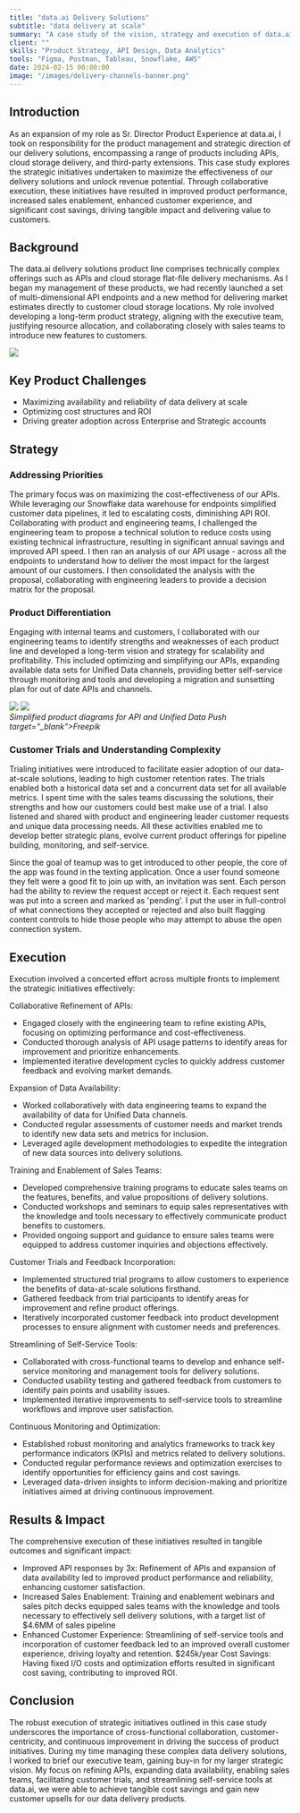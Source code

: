 ```yaml
---
title: "data.ai Delivery Solutions"
subtitle: "data delivery at scale"
summary: "A case study of the vision, strategy and execution of data.ai delivery solutions"
client: ""
skills: "Product Strategy, API Design, Data Analytics"
tools: "Figma, Postman, Tableau, Snowflake, AWS"
date: 2024-02-15 00:00:00
image: "/images/delivery-channels-banner.png"
---
```


## Introduction

As an expansion of my role as Sr. Director Product Experience at data.ai, I took on responsibility for the product management and strategic direction of our delivery solutions, encompassing a range of products including APIs, cloud storage delivery, and third-party extensions. This case study explores the strategic initiatives undertaken to maximize the effectiveness of our delivery solutions and unlock revenue potential. Through collaborative execution, these initiatives have resulted in improved product performance, increased sales enablement, enhanced customer experience, and significant cost savings, driving tangible impact and delivering value to customers.

## Background

The data.ai delivery solutions product line comprises technically complex offerings such as APIs and cloud storage flat-file delivery mechanisms. As I began my management of these products, we had recently launched a set of multi-dimensional API endpoints and a new method for delivering market estimates directly to customer cloud storage locations. My role involved developing a long-term product strategy, aligning with the executive team, justifying resource allocation, and collaborating closely with sales teams to introduce new features to customers.

![](/images/delivery-channels-icons-sm.png)

## Key Product Challenges

- Maximizing availability and reliability of data delivery at scale
- Optimizing cost structures and ROI
- Driving greater adoption across Enterprise and Strategic accounts

## Strategy

### Addressing Priorities

The primary focus was on maximizing the cost-effectiveness of our APIs. While leveraging our Snowflake data warehouse for endpoints simplified customer data pipelines, it led to escalating costs, diminishing API ROI. Collaborating with product and engineering teams, I challenged the engineering team to propose a technical solution to reduce costs using existing technical infrastructure, resulting in significant annual savings and improved API speed. I then ran an analysis of our API usage - across all the endpoints to understand how to deliver the most impact for the largest amount of our customers. I then consolidated the analysis with the proposal, collaborating with engineering leaders to provide a decision matrix for the proposal.

### Product Differentiation

Engaging with internal teams and customers, I collaborated with our engineering teams to identify strengths and weaknesses of each product line and developed a long-term vision and strategy for scalability and profitability. This included optimizing and simplifying our APIs, expanding available data sets for Unified Data channels, providing better self-service through monitoring and tools and developing a migration and sunsetting plan for out of date APIs and channels.

<div class="gallery-box">
  <div class="gallery">
    <img src="/images/API-sm.png" loading="lazy">
    <img src="/images/udp-sm.png" loading="lazy">
  </div>
  <em>Simplified product diagrams for API and Unified Data Push target="_blank">Freepik</a></em>
</div>

### Customer Trials and Understanding Complexity

Trialing initiatives were introduced to facilitate easier adoption of our data-at-scale solutions, leading to high customer retention rates. The trials enabled both a historical data set and a concurrent data set for all available metrics. I spent time with the sales teams discussing the solutions, their strengths and how our customers could best make use of a trial. I also listened and shared with product and engineering leader customer requests and unique data processing needs. All these activities enabled me to develop better strategic plans, evolve current product offerings for pipeline building, monitoring, and self-service.

Since the goal of teamup was to get introduced to other people, the core of the app was found in the texting application. Once a user found someone they felt were a good fit to join up with, an invitation was sent. Each person had the ability to review the request accept or reject it. Each request sent was put into a screen and marked as 'pending'. I put the user in full-control of what connections they accepted or rejected and also built flagging content controls to hide those people who may attempt to abuse the open connection system.

## Execution

Execution involved a concerted effort across multiple fronts to implement the strategic initiatives effectively:

Collaborative Refinement of APIs:

- Engaged closely with the engineering team to refine existing APIs, focusing on optimizing performance and cost-effectiveness.
- Conducted thorough analysis of API usage patterns to identify areas for improvement and prioritize enhancements.
- Implemented iterative development cycles to quickly address customer feedback and evolving market demands.

Expansion of Data Availability:

- Worked collaboratively with data engineering teams to expand the availability of data for Unified Data channels.
- Conducted regular assessments of customer needs and market trends to identify new data sets and metrics for inclusion.
- Leveraged agile development methodologies to expedite the integration of new data sources into delivery solutions.

Training and Enablement of Sales Teams:

- Developed comprehensive training programs to educate sales teams on the features, benefits, and value propositions of delivery solutions.
- Conducted workshops and seminars to equip sales representatives with the knowledge and tools necessary to effectively communicate product benefits to customers.
- Provided ongoing support and guidance to ensure sales teams were equipped to address customer inquiries and objections effectively.

Customer Trials and Feedback Incorporation:

- Implemented structured trial programs to allow customers to experience the benefits of data-at-scale solutions firsthand.
- Gathered feedback from trial participants to identify areas for improvement and refine product offerings.
- Iteratively incorporated customer feedback into product development processes to ensure alignment with customer needs and preferences.

Streamlining of Self-Service Tools:

- Collaborated with cross-functional teams to develop and enhance self-service monitoring and management tools for delivery solutions.
- Conducted usability testing and gathered feedback from customers to identify pain points and usability issues.
- Implemented iterative improvements to self-service tools to streamline workflows and improve user satisfaction.

Continuous Monitoring and Optimization:

- Established robust monitoring and analytics frameworks to track key performance indicators (KPIs) and metrics related to delivery solutions.
- Conducted regular performance reviews and optimization exercises to identify opportunities for efficiency gains and cost savings.
- Leveraged data-driven insights to inform decision-making and prioritize initiatives aimed at driving continuous improvement.

## Results & Impact

The comprehensive execution of these initiatives resulted in tangible outcomes and significant impact:

- Improved API responses by 3x: Refinement of APIs and expansion of data availability led to improved product performance and reliability, enhancing customer satisfaction.
- Increased Sales Enablement: Training and enablement webinars and sales pitch decks equipped sales teams with the knowledge and tools necessary to effectively sell delivery solutions, with a target list of $4.6MM of sales pipeline
- Enhanced Customer Experience: Streamlining of self-service tools and incorporation of customer feedback led to an improved overall customer experience, driving loyalty and retention.
  $245k/year Cost Savings: Having fixed I/O costs and optimization efforts resulted in significant cost saving, contributing to improved ROI.

## Conclusion

The robust execution of strategic initiatives outlined in this case study underscores the importance of cross-functional collaboration, customer-centricity, and continuous improvement in driving the success of product initiatives. During my time managing these complex data delivery solutions, I worked to brief our executive team, gaining buy-in for my larger strategic vision. My focus on refining APIs, expanding data availability, enabling sales teams, facilitating customer trials, and streamlining self-service tools at data.ai, we were able to achieve tangible cost savings and gain new customer upsells for our data delivery products.
